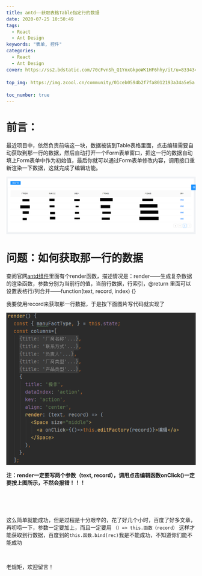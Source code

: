 ```yaml
---
title: antd——获取表格Table指定行的数据
date: 2020-07-25 10:50:49
tags: 
  - React
  - Ant Design
keywords: "表单, 控件"
categories: 
  - React
  - Ant Design
cover: https://ss2.bdstatic.com/70cFvnSh_Q1YnxGkpoWK1HF6hhy/it/u=833434577,3592605277&fm=26&gp=0.jpg

top_img: https://img.zcool.cn/community/01ceb0594b2f7fa8012193a34a5e5a.jpeg@1280w_1l_2o_100sh.jpg

toc_number: true
---
```


# 前言：

最近项目中，依然负责前端这一块，数据被装到Table表格里面，点击编辑需要自动获取到那一行的数据，然后自动打开一个Form表单窗口，把这一行的数据自动填上Form表单中作为初始值，最后你就可以通过Form表单修改内容，调用接口重新渲染一下数据，这就完成了编辑功能。

![1595646004(1)](antd——获取表格Table指定行的数据/1595646004(1).png)

# 问题：如何获取那一行的数据

查阅官网[antd组件](https://ant.design/components/overview-cn/)里面有个render函数，描述情况是：render——生成复杂数据的渲染函数，参数分别为当前行的值，当前行数据，行索引，@return 里面可以设置表格行/列合并——function(text, record, index) {}

我要使用record来获取那一行数据，于是按下面图片写代码就实现了

![image-20200725112256975](antd——获取表格Table指定行的数据/image-20200725112256975.png)

**注：render一定要写两个参数（text, record），调用点击编辑函数onClick()一定要按上图所示，不然会报错！！！**

<br>

<br>

<br>

这么简单就能成功，但是过程是十分艰辛的，花了好几个小时，百度了好多文章，再叨唠一下，参数一定要加上，而且一定要用  `（）=> this.函数（record）` 这样才能获取到行数据，百度到的`this.函数.bind(rec)`我是不能成功，不知道你们能不能成功



<br>

老规矩，欢迎留言！